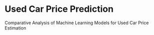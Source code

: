 # Used Car Price Prediction
Comparative Analysis of Machine Learning Models for Used Car Price Estimation

